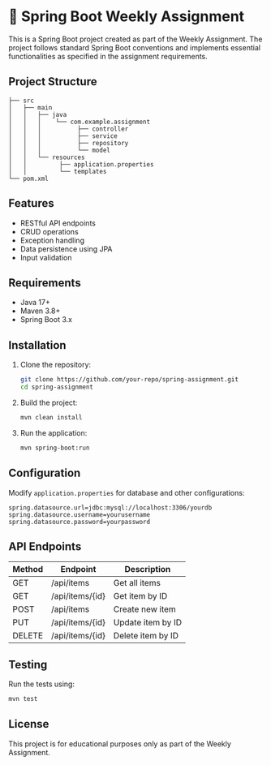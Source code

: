 # 🌱 Spring Boot Weekly Assignment

This is a Spring Boot project created as part of the Weekly Assignment. The project follows standard Spring Boot conventions and implements essential functionalities as specified in the assignment requirements.

## Project Structure

```
├── src
│   ├── main
│   │   ├── java
│   │   │    └── com.example.assignment
│   │   │          ├── controller
│   │   │          ├── service
│   │   │          ├── repository
│   │   │          └── model
│   │   └── resources
│   │         ├── application.properties
│   │         └── templates
└── pom.xml
```

## Features

- RESTful API endpoints
- CRUD operations
- Exception handling
- Data persistence using JPA
- Input validation

## Requirements

- Java 17+
- Maven 3.8+
- Spring Boot 3.x

## Installation

1. Clone the repository:

    ```bash
    git clone https://github.com/your-repo/spring-assignment.git
    cd spring-assignment
    ```

2. Build the project:

    ```bash
    mvn clean install
    ```

3. Run the application:

    ```bash
    mvn spring-boot:run
    ```

## Configuration

Modify `application.properties` for database and other configurations:

```properties
spring.datasource.url=jdbc:mysql://localhost:3306/yourdb
spring.datasource.username=yourusername
spring.datasource.password=yourpassword
```

## API Endpoints

| Method | Endpoint         | Description         |
|--------|------------------|---------------------|
| GET    | /api/items       | Get all items      |
| GET    | /api/items/{id}  | Get item by ID     |
| POST   | /api/items       | Create new item    |
| PUT    | /api/items/{id}  | Update item by ID  |
| DELETE | /api/items/{id}  | Delete item by ID  |

## Testing

Run the tests using:

```bash
mvn test
```

## License

This project is for educational purposes only as part of the Weekly Assignment.

